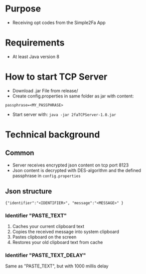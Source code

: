 # Purpose
* Receiving opt codes from the Simple2Fa App  

# Requirements

* At least Java version 8

# How to start TCP Server

*  Download .jar File from release/
* Create config.properties in same folder as jar with content: 
```
passphrase=<MY_PASSPHRASE>
```
* Start server with: `java -jar 2faTCPServer-1.0.jar`

# Technical background
## Common
* Server receives encrypted json content on tcp port 8123
* Json content is decrypted with DES-algorithm and the defined passphrase in `config.properties`
  
## Json structure
```
{"identifier":"<IDENTIFIER>", "message":"<MESSAGE>" }
```

### Identifier "PASTE_TEXT"
1. Caches your current clipboard text
2. Copies the received message into system clipboard
3. Pastes clipboard on the screen
4. Restores your old clipboard text from cache

### Identifier "PASTE_TEXT_DELAY"
Same as "PASTE_TEXT", but with 1000 millis delay  